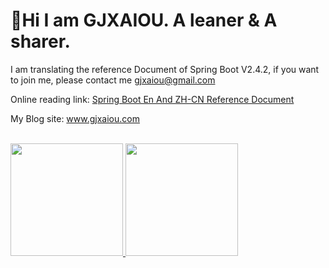 # 🎉Hi I am GJXAIOU.  A leaner & A sharer. 


I am translating the reference Document of Spring Boot V2.4.2, if you want to join me, please contact me gjxaiou@gmail.com

Online reading link: [Spring Boot En And ZH-CN Reference Document](https://gjxaiou.gitbook.io/springboot/)

My Blog site: www.gjxaiou.com


<br/>

<a href="https://github.com/GJXAIOU">
  <img height="180em" src="https://github-readme-stats.vercel.app/api?username=GJXAIOU&theme=buefy&show_icons=true" />
  <img height="180em" src="https://github-readme-stats.vercel.app/api/top-langs/?username=GJXAIOU&theme=buefy&layout=compact" />
</a>

<br/>
